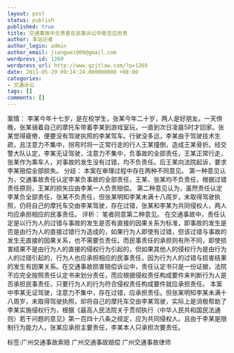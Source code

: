 ```yaml
---
layout: post
status: publish
published: true
title: 交通事故中无责者在民事诉讼中是否应担责
author: 本站记者
author_login: admin
author_email: jiangwei909@gmail.com
wordpress_id: 1269
wordpress_url: http://www.gzjtlaw.com/?p=1269
date: 2011-05-29 09:14:24.000000000 +08:00
categories:
- 交通诉讼
tags: []
comments: []
---
```

案情： 李某今年十七岁，是在校学生，张某今年二十岁，两人是好朋友。一天傍晚，张某骑着自己的摩托车带着李某到游戏室玩，一直到次日凌晨5时才回家。张某觉得疲倦，便要没有驾驶执照的李某驾车。行驶没多远，李某由于驾驶技术生疏，且注意力不集中，拐弯时将一正常行走的行人王某撞倒，造成王某骨折。经交警大队认定，李某无证驾驶，注意力不集中，负事故的全部责任，王某正常行走，张某作为乘车人，对事故的发生没有过错，均不负责任。后王某向法院起诉，要求李某赔偿全部损失。 分歧： 本案在审理过程中存在两种不同意见。 第一种意见认为，交通事故责任认定李某负事故的全部责任，王某、张某均不负责任，根据过错责任原则，王某的损失应由李某一人负责赔偿。 第二种意见认为，虽然责任认定李某负全部责任，张某不负责任，但张某明知李某未满十八周岁，未取得驾驶执照，仍将自己的摩托车交由李某驾驶，存在过错，张某和李某为共同侵权人，两人均应承担相应的民事责任。 评析： 笔者同意第二种意见。 在交通事故中，责任认定是以行为人的过错与事故的发生是否有直接的因果关系为标准，即事故的发生是否是由行为人的直接过错行为造成的，如果行为人即使有过错，但该过错与事故的发生无直接的因果关系，也不需要负责任。而民事责任的承担则有所不同，即使损害结果不是由行为人的直接的侵权行为引起的，但如果其他人的侵权行为是由行为人的过错引起的，行为人也应承担相应的民事责任，因为行为人的过错与损害结果的发生有因果关系。在交通事故损害赔偿诉讼中，责任认定书只是一份证据，法院不应完全按照责任认定书来划分责任，而应根据侵权责任构成要件来判断行为人是否承担民事责任，只要行为人的行为符合侵权责任构成要件就应承担责任。 本案中李某无证驾驶，注意力不集中，存在过错，应承担责任。但张某明知李某未满十八周岁，未取得驾驶执照，却将自己的摩托车交由李某驾驶，实际上是消极帮助了李某实施侵权行为，根据《最高人民法院关于贯彻执行〈中华人民共和国民法通则〉若干问题的意见》第一百四十八条之规定，应为共同侵权人。且由于李某是限制行为能力人，张某应承担主要责任，李某本人只承担次要责任。 标签:广州交通事故索赔 广州交通事故赔偿 广州交通事故律师
